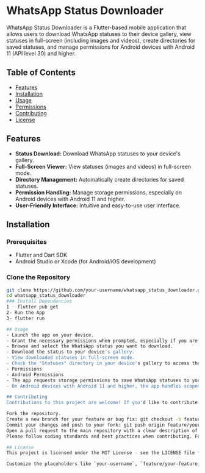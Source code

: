 # WhatsApp Status Downloader

WhatsApp Status Downloader is a Flutter-based mobile application that allows users to download WhatsApp statuses to their device gallery, view statuses in full-screen (including images and videos), create directories for saved statuses, and manage permissions for Android devices with Android 11 (API level 30) and higher.

## Table of Contents

- [Features](#features)
- [Installation](#installation)
- [Usage](#usage)
- [Permissions](#permissions)
- [Contributing](#contributing)
- [License](#license)

## Features

- **Status Download:** Download WhatsApp statuses to your device's gallery.
- **Full-Screen Viewer:** View statuses (images and videos) in full-screen mode.
- **Directory Management:** Automatically create directories for saved statuses.
- **Permission Handling:** Manage storage permissions, especially on Android devices with Android 11 and higher.
- **User-Friendly Interface:** Intuitive and easy-to-use user interface.

## Installation

### Prerequisites

- Flutter and Dart SDK
- Android Studio or Xcode (for Android/iOS development)

### Clone the Repository

```bash
git clone https://github.com/your-username/whatsapp_status_downloader.git
cd whatsapp_status_downloader
### Install Dependencies
1 - flutter pub get
2- Run the App
3- flutter run

## Usage
- Launch the app on your device.
- Grant the necessary permissions when prompted, especially if you are using an Android device with Android 11 or higher.
- Browse and select the WhatsApp status you want to download.
- Download the status to your device's gallery.
- View downloaded statuses in full-screen mode.
- Check the "Statuses" directory in your device's gallery to access the saved statuses.
- Permissions
- Android Permissions
- The app requests storage permissions to save WhatsApp statuses to your device's gallery.
- On Android devices with Android 11 and higher, the app handles scoped storage permissions, which require explicit user consent.

## Contributing
Contributions to this project are welcome! If you'd like to contribute, please follow these steps:

Fork the repository.
Create a new branch for your feature or bug fix: git checkout -b feature/your-feature-name.
Commit your changes and push to your fork: git push origin feature/your-feature-name.
Open a pull request to the main repository with a clear description of your changes.
Please follow coding standards and best practices when contributing. For major changes or significant features, consider discussing them in an issue before starting work.

## License
This project is licensed under the MIT License - see the LICENSE file for details.

Customize the placeholders like `your-username`, `feature/your-feature-name`, and adapt the content to match your project's specific details and requirements. This README provides an overview of your WhatsApp Status Downloader app's features, installation instructions, usage guidelines, permission handling, contribution guidelines, and licensing information. You can expand upon it to provide more comprehensive information as needed.




